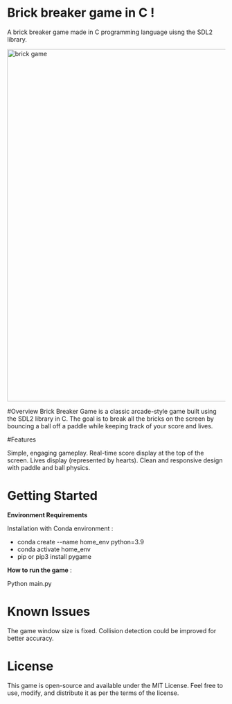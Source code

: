 # Brick breaker game in C !
A brick breaker game made in C programming language uisng the SDL2 library.

<img width="812" alt="brick game" src="https://github.com/user-attachments/assets/b25879fc-cf5b-481b-b98e-9b11da126a9f" />


#Overview
Brick Breaker Game is a classic arcade-style game built using the SDL2 library in C. The goal is to break all the bricks on the screen by bouncing a ball off a paddle while keeping track of your score and lives.

#Features

Simple, engaging gameplay.
Real-time score display at the top of the screen.
Lives display (represented by hearts).
Clean and responsive design with paddle and ball physics.


# Getting Started 

**Environment Requirements**

Installation with Conda environment : 

 - conda create --name home_env python=3.9
 - conda activate home_env
 - pip or pip3 install pygame

**How to run the game** : 

Python main.py 


# Known Issues

The game window size is fixed.
Collision detection could be improved for better accuracy.

# License

This game is open-source and available under the MIT License. Feel free to use, modify, and distribute it as per the terms of the license.

